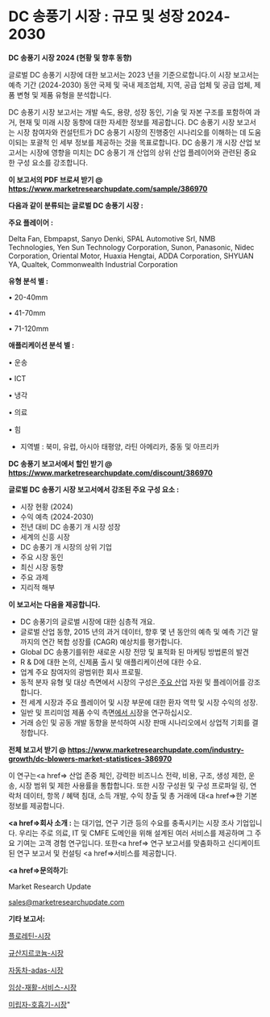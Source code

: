 # DC 송풍기 시장 : 규모 및 성장 2024-2030

<strong>DC 송풍기 시장 2024 (현황 및 향후 동향)</strong>

글로벌 DC 송풍기 시장에 대한 보고서는 2023 년을 기준으로합니다.이 시장 보고서는 예측 기간 (2024-2030) 동안 국제 및 국내 제조업체, 지역, 공급 업체 및 공급 업체, 제품 변형 및 제품 유형을 분석합니다.

DC 송풍기 시장 보고서는 개발 속도, 용량, 성장 동인, 기술 및 자본 구조를 포함하여 과거, 현재 및 미래 시장 동향에 대한 자세한 정보를 제공합니다. DC 송풍기 시장 보고서는 시장 참여자와 컨설턴트가 DC 송풍기 시장의 진행중인 시나리오를 이해하는 데 도움이되는 포괄적 인 세부 정보를 제공하는 것을 목표로합니다. DC 송풍기 개 시장 산업 보고서는 시장에 영향을 미치는 DC 송풍기 개 산업의 상위 산업 플레이어와 관련된 중요한 구성 요소를 강조합니다.



<strong>이 보고서의 PDF 브로셔 받기 @ <a href=https://www.marketresearchupdate.com/sample/386970>https://www.marketresearchupdate.com/sample/386970</a></strong>



<strong>다음과 같이 분류되는 글로벌 DC 송풍기 시장 :</strong>



<strong>주요 플레이어 :</strong>

Delta Fan, Ebmpapst, Sanyo Denki, SPAL Automotive Srl, NMB Technologies, Yen Sun Technology Corporation, Sunon, Panasonic, Nidec Corporation, Oriental Motor, Huaxia Hengtai, ADDA Corporation, SHYUAN YA, Qualtek, Commonwealth Industrial Corporation



<strong>유형 분석 별 :</strong>

• 20-40mm

• 41-70mm

• 71-120mm



<strong>애플리케이션 분석 별 :</strong>

• 운송

• ICT

• 냉각

• 의료

• 힘

<ul>
  <li>지역별 : 북미, 유럽, 아시아 태평양, 라틴 아메리카, 중동 및 아프리카</li>
</ul>


<strong>DC 송풍기 보고서에서 할인 받기 @ <a href=https://www.marketresearchupdate.com/discount/386970>https://www.marketresearchupdate.com/discount/386970</a></strong>



<strong>글로벌 DC 송풍기 시장 보고서에서 강조된 주요 구성 요소 :</strong>
<ul>
  <li>시장 현황 (2024)</li>
  <li>수익 예측 (2024-2030)</li>
  <li>전년 대비 DC 송풍기 개 시장 성장</li>
  <li>세계의 신흥 시장</li>
  <li>DC 송풍기 개 시장의 상위 기업</li>
  <li>주요 시장 동인</li>
  <li>최신 시장 동향</li>
  <li>주요 과제</li>
  <li>지리적 해부</li>
</ul>


<strong>이 보고서는 다음을 제공합니다.</strong>
<ul>
  <li>DC 송풍기의 글로벌 시장에 대한 심층적 개요.</li>
  <li>글로벌 산업 동향, 2015 년의 과거 데이터, 향후 몇 년 동안의 예측 및 예측 기간 말까지의 연간 복합 성장률 (CAGR) 예상치를 평가합니다.</li>
  <li>Global DC 송풍기를위한 새로운 시장 전망 및 표적화 된 마케팅 방법론의 발견</li>
  <li>R &amp; D에 대한 논의, 신제품 출시 및 애플리케이션에 대한 수요.</li>
  <li>업계 주요 참여자의 광범위한 회사 프로필.</li>
  <li>동적 분자 유형 및 대상 측면에서 시장의 구성은<a href=> 주요 산</a>업 자원 및 플레이어를 강조합니다.</li>
  <li>전 세계 시장과 주요 플레이어 및 시장 부문에 대한 환자 역학 및 시장 수익의 성장.</li>
  <li>일반 및 프리미엄 제품 수익 측면<a href=>에서 시</a>장을 연구하십시오.</li>
  <li>거래 승인 및 공동 개발 동향을 분석하여 시장 판매 시나리오에서 상업적 기회를 결정합니다.</li>
</ul>



<strong>전체 보고서 받기 @ <a href=https://www.marketresearchupdate.com/industry-growth/dc-blowers-market-statistices-386970>https://www.marketresearchupdate.com/industry-growth/dc-blowers-market-statistices-386970</a></strong>

이 연구는<a href=> 산업 존중</a> 체인, 강력한 비즈니스 전략, 비용, 구조, 생성 제한, 운송, 시장 범위 및 제한 사용률을 통합합니다. 또한 시장 구성원 및 구성 프로파일 링, 연락처 데이터, 항목 / 혜택 침대, 소득 개발, 수익 창출 및 총 거래에 대<a href=>한 기본 </a>정보를 제공합니다.



<strong><a href=>회사 소</a>개 :</strong>
는 대기업, 연구 기관 등의 수요를 충족시키는 시장 조사 기업입니다. 우리는 주로 의료, IT 및 CMFE 도메인을 위해 설계된 여러 서비스를 제공하며 그 주요 기여는 고객 경험 연구입니다. 또한<a href=> 연구 보</a>고서를 맞춤화하고 신디케이트 된 연구 보고서 및 컨설팅 <a href=>서비스</a>를 제공합니다.



<strong><a href=>문의하기:</a></strong>

Market Research Update

sales@marketresearchupdate.com



<strong>기타 보고서:</strong>

<a href=https://www.linkedin.com/pulse/플로레틴-시장-규모-및-성장-2023-analytics-alchemy-360-analysis/>플로레틴-시장</a>

<a href=https://www.linkedin.com/pulse/규산지르코늄-시장-세분화-연구-및-목표-고객2029년-trend-tracking-tips-360-analysis-dtl3f/>규산지르코늄-시장</a>

<a href=https://www.linkedin.com/pulse/자동차-adas-시장-동향-및-성장-전망-trendsetters-talk-360-analysis-xjg9f/>자동차-adas-시장</a>

<a href=https://www.linkedin.com/pulse/임상-재활-서비스-시장-규모-및-성장-2023-data-dive-diaries-24-analysis-8edof/>임상-재활-서비스-시장</a>

<a href=https://www.linkedin.com/pulse/미립자-호흡기-시장-현재-및-미래-성장-2030-data-dive-diaries-24-analysis-zicof/>미립자-호흡기-시장</a>"
